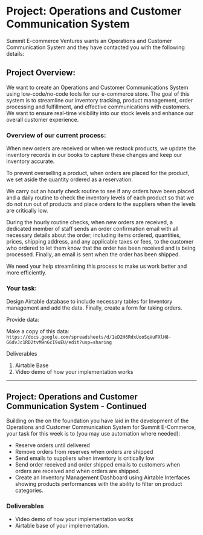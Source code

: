 # Project: Operations and Customer Communication System

Summit E-commerce Ventures wants an Operations and Customer Communication System and they have contacted you with the following details:

## Project Overview:

We want to create an Operations and Customer Communications System using low-code/no-code tools for our e-commerce store. The goal of this system is to streamline our inventory tracking, product management, order processing and fulfillment, and effective communications with customers. We want to ensure real-time visibility into our stock levels and enhance our overall customer experience.

### Overview of our current process:

When new orders are received or when we restock products, we update the inventory records in our books to capture these changes and keep our inventory accurate.

To prevent overselling a product, when orders are placed for the product, we set aside the quantity ordered as a reservation.

We carry out an hourly check routine to see if any orders have been placed and a daily routine to check the inventory levels of each product so that we do not run out of products and place orders to the suppliers when the levels are critically low.

During the hourly routine checks, when new orders are received, a dedicated member of staff sends an order confirmation email with all necessary details about the order; including items ordered, quantities, prices, shipping address, and any applicable taxes or fees, to the customer who ordered to let them know that the order has been received and is being processed. Finally, an email is sent when the order has been shipped.

We need your help streamlining this process to make us work better and more efficiently.

### Your task:

Design Airtable database to include necessary tables for Inventory management and add the data. Finally, create a form for taking orders.

Provide data:

Make a copy of this data: ` https://docs.google.com/spreadsheets/d/1eD2H6RdxUooSqVuFXlH8-G6dvJc1RD2tvM9n6cI9uEU/edit?usp=sharing`

Deliverables

1. Airtable Base
2. Video demo of how your implementation works


---

## Project: Operations and Customer Communication System - Continued

Building on the on the foundation you have laid in the development of the Operations and Customer Communication System for Summit E-Commerce, your task for this week is to (you may use automation where needed):

- Reserve orders until delivered
- Remove orders from reserves when orders are shipped
- Send emails to suppliers when inventory is critically low
- Send order received and order shipped emails to customers when orders are received and when orders are shipped.
- Create an Inventory Management Dashboard using Airtable Interfaces showing products performances with the ability to filter on product categories.

### Deliverables

- Video demo of how your implementation works
- Airtable base of your implementation.